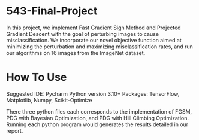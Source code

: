 # 543-Final-Project

In this project, we implement Fast Gradient Sign Method and Projected Gradient Descent with the goal of perturbing images to cause misclassification. We incorporate our novel objective function aimed at minimizing the perturbation and maximizing misclassification rates, and run our algorithms on 16 images from the ImageNet dataset.

# How To Use
Suggested IDE: Pycharm
Python version 3.10+
Packages: TensorFlow, Matplotlib, Numpy, Scikit-Optimize

There three python files each corresponds to the implementation of FGSM, PDG with Bayesian Optimization, and PDG with Hill Climbing Optimization. Running each python program would generates the results detailed in our report.
